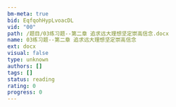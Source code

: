 ```yaml
---
bm-meta: true
bid: EqfqohHypLvoacDL
vid: "00"
path: /题目/03练习题--第二章 追求远大理想坚定崇高信念.docx
name: 03练习题--第二章 追求远大理想坚定崇高信念
ext: docx
visual: false
type: unknown
authors: []
tags: []
status: reading
rating: 0
progress: 0
---
```

